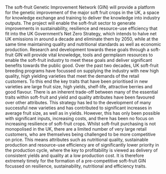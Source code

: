 The soft-fruit Genetic Improvement Network (GIN) will provide a platform for the genetic improvement of the major soft fruit crops in the UK, a space for knowledge exchange and training to deliver the knowledge into industry outputs. The project will enable the soft-fruit sector to generate improvements in sustainability, resilience and resource-use efficiency that fit into the UK Government’s Net Zero Strategy, which intends to halve net UK emissions in around a decade and eliminate them by 2050, while at the same time maintaining quality and nutritional standards as well as economic production. Research and development towards these goals through a soft-fruit GIN will provide vital knowledge, tools and germplasm resources to enable the soft-fruit industry to meet these goals and deliver significant benefits towards the public good.
Over the past two decades, UK soft-fruit breeding programs have focussed on supplying the industry with new high quality, high yielding varieties that meet the demands of the retail customers. To this end the key traits that have been prioritised in new varieties are large fruit size, high yields, shelf-life, attractive berries and good flavour. There is an inherent trade-off between many of the essential traits within soft-fruit and yield and quality attributes have been favoured over other attributes. This strategy has led to the development of many successful new varieties and has contributed to significant increases in average fruit size, as well as in yields. However, this has only been possible with significant inputs, increasing costs, and there has been no focus on increasing resilience of soft-fruit crops. Whilst soft-fruit purchasing is not monopolised in the UK, there are a limited number of very large retail customers, who are themselves being challenged to be more competitive on price. This means attributes such as nutritional quality, sustainable production and resource-use efficiency are of significantly lower priority in the production cycle, where the key to profitability is viewed as delivery of consistent yields and quality at a low production cost. It is therefore extremely timely for the formation of a pre-competitive soft-fruit GIN focussed on resilience, sustainability, nutritional and efficiency traits. 
